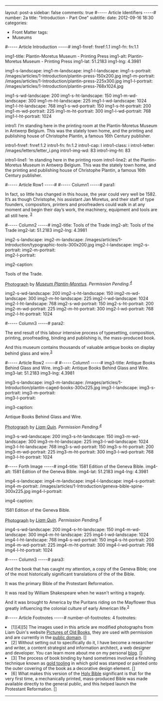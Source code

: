 ---

layout: post-a
sidebar: false
comments: true
#----- Article Identifiers -----#
number: 2a
title: "Introduction - Part One"
subtitle: 
date: 2012-09-16 18:30
categories:
- Front Matter
tags:
- Museums

#----- Article Introduction -----#
img1-fnref: fnref:1.1
img1-fn: fn:1.1

img1-title: Plantin-Moretus Museum - Printing Press
img1-alt: Plantin-Moretus Museum - Printing Press
img1-lat: 51.2183
img1-lng: 4.3981

img1-s-landscape:
img1-m-landscape:
img1-l-landscape:
img1-s-portrait: /images/articles/1-Introduction/plantin-press-150x200.jpg
img1-m-portrait: /images/articles/1-Introduction/plantin-press-225x300.jpg
img1-l-portrait: /images/articles/1-Introduction/plantin-press-768x1024.jpg

img1-s-wd-landscape: 200
img1-s-ht-landscape: 150
img1-m-wd-landscape: 300
img1-m-ht-landscape: 225
img1-l-wd-landscape: 1024
img1-l-ht-landscape: 768
img1-s-wd-portrait: 150
img1-s-ht-portrait: 200
img1-m-wd-portrait: 225
img1-m-ht-portrait: 300
img1-l-wd-portrait: 768
img1-l-ht-portrait: 1024

intro1: I’m standing here in the printing room at the Plantin-Moretus Museum in Antwerp Belgium. This was the stately town home, and the printing and publishing house of Christophe Plantin, a famous 16th Century publisher.

intro1-fnref: fnref:1.2
intro1-fn: fn:1.2
intro1-cap: I
intro1-class: i
intro1-letter: /images/letters/letter_i.png
intro1-img-wd: 83
intro1-img-ht: 83

intro1-line1: ’m standing here in the printing room
intro1-line2: at the Plantin-Moretus Museum in Antwerp Belgium. This was the stately town home, and the printing and publishing house of Christophe Plantin, a famous 16th Century publisher.


#----- Article Row1 -----#
#----- Column1 -----#
para1: <p id="fnref:1.3">In fact, so little has changed in this house, the year could very well be 1582. It’s as though Christophe, his assistant Jan Moretus, and their staff of type founders, compositors, printers and proofreaders could walk in at any moment and begin their day’s work, the machinery, equipment and tools are all still here. <sup class="footnote"><a href="#fn:1.3" rel="tooltip">3</a></sup></p>

#----- Column2 -----#
img2-title: Tools of the Trade
img2-alt: Tools of the Trade
img2-lat: 51.2183
img2-lng: 4.3981

img2-s-landscape:
img2-m-landscape: /images/articles/1-Introduction/typographic-tools-300x200.jpg
img2-l-landscape:
img2-s-portrait:
img2-m-portrait: 	
img2-l-portrait:

img2-caption: <p class="label">Tools of the Trade.</p><p><abbr class="type" title="Tools of the Trade.">Photograph</abbr> by <cite> <a href="http://www.museumplantinmoretus.be/Plantin-Moretus-NL/PlantinMoretus-NL/Startpagina-Plantin-Moretus-NL-Museum-Plantin-MoretusPrentenkabinet/Startpagina-Plantin-Moretus-NL-Museum-Plantin-MoretusPrentenkabinet-Collectie/Typografische-collectie.html?vergroten=1">Museum Plantin-Moretus</a>. Permission Pending.<sup id="fnref:1.4" class="footnote"><a href="#fn:1.4">4</a></sup></cite></p>

img2-s-wd-landscape: 200
img2-s-ht-landscape: 150
img2-m-wd-landscape: 300
img2-m-ht-landscape: 225
img2-l-wd-landscape: 1024
img2-l-ht-landscape: 768
img2-s-wd-portrait: 150
img2-s-ht-portrait: 200
img2-m-wd-portrait: 225
img2-m-ht-portrait: 300
img2-l-wd-portrait: 768
img2-l-ht-portrait: 1024

#----- Column3 -----#
para2: <p id="fnref:1.3">The end result of this labour intensive process of typesetting, composition, printing, proofreading, binding and publishing is, the mass-produced book.</p><p>And this museum contains thousands of valuable antique books on display behind glass and wire.<sup class="footnote"><a href="#fn:1.3" rel="tooltip">3</a></sup></p>


#----- Article Row2 -----#
#----- Column1 -----#
img3-title: Antique Books Behind Glass and Wire.
img3-alt: Antique Books Behind Glass and Wire.
img3-lat: 51.2183
img3-lng: 4.3981

img3-s-landscape:
img3-m-landscape: /images/articles/1-Introduction/plantin-caged-books-300x225.jpg
img3-l-landscape:
img3-s-portrait:
img3-m-portrait:	
img3-l-portrait:

img3-caption: <p class="label">Antique Books Behind Glass and Wire.</p><p><abbr class="type" title="Antique Books Behind Glass and Wire.">Photograph</abbr> by <cite> <a href="http://barefootliam-stock.deviantart.com/art/Plantin-Caged-Books-01-105444732">Liam Quin</a>. Permission Pending.<sup id="fnref:1.4" class="footnote"><a href="#fn:1.4">4</a></sup></cite></p>

img3-s-wd-landscape: 200
img3-s-ht-landscape: 150
img3-m-wd-landscape: 300
img3-m-ht-landscape: 225
img3-l-wd-landscape: 1024
img3-l-ht-landscape: 768
img3-s-wd-portrait: 150
img3-s-ht-portrait: 200
img3-m-wd-portrait: 225
img3-m-ht-portrait: 300
img3-l-wd-portrait: 768
img3-l-ht-portrait: 1024

#----- Forth Image -----#
img4-title: 1581 Edition of the Geneva Bible.
img4-alt: 1581 Edition of the Geneva Bible.
img4-lat: 51.2183
img4-lng: 4.3981

img4-s-landscape:
img4-m-landscape: 
img4-l-landscape:
img4-s-portrait:
img4-m-portrait: /images/articles/1-Introduction/geneva-bible-spine-300x225.jpg
img4-l-portrait:

img4-caption: <p class="label">1581 Edition of the Geneva Bible.</p><p><abbr class="type" title="1581 Edition of the Geneva Bible.">Photograph</abbr> by <cite> <a href="http://barefootliam-stock.deviantart.com/art/Plantin-Caged-Books-01-105444732">Liam Quin</a>. Permission Pending.<sup id="fnref:1.4" class="footnote"><a href="#fn:1.4">4</a></sup></cite></p>

img4-s-wd-landscape: 200
img4-s-ht-landscape: 150
img4-m-wd-landscape: 300
img4-m-ht-landscape: 225
img4-l-wd-landscape: 1024
img4-l-ht-landscape: 768
img4-s-wd-portrait: 150
img4-s-ht-portrait: 200
img4-m-wd-portrait: 225
img4-m-ht-portrait: 300
img4-l-wd-portrait: 768
img4-l-ht-portrait: 1024

#----- Column3 -----#
para3: <p id="fnref:1.3">And the book that has caught my attention, a copy of the Geneva Bible; one of the most historically significant translations of the of the Bible.</p><p>It was the primary Bible of the Protestant Reformation.</p><p>It was read by William Shakespeare when he wasn't writing a tragedy.</p><p>And it was brought to America by the Puritans riding on the Mayflower thus greatly influencing the colonial culture of early American life.<sup class="footnote"><a href="#fn:1.3" rel="tooltip">3</a></sup></p>


#----- Article Footnotes -----#
number-of-footnotes: 4
footnotes: <li id="fn:1.1">[1][4][5] The images used in this article are modified photographs from Liam Quin's website <a href="http://www.fromoldbooks.org/Geneva/" title="Pictures of Old Books">Pictures of Old Books</a>, they are used with permission and are currently in the <a href="http://en.wikipedia.org/wiki/Wikipedia:Public_domain" title="Public Domain" target="_blank">public domain</a>. <a href="#fnref:1.1" class="arrow">[<i class="icon-arrow-up"></i>]</a></li><li id="fn:1.2">[2] Without setting out to specifically do it, I have become a researcher and writer, a content strategist and information architect, a web designer and developer. You can learn more about me on my personal <a href="http://www.schipperius.com" title="Schipperius">blog</a>. <a href="#fnref:1.2" class="arrow">[<i class="icon-arrow-up"></i>]</a></li><li id="fn:1.3">[3] The process of book binding by hand sometimes involved a finishing technique known as <a href="http://libweb5.princeton.edu/visual_materials/hb/cases/goldtooling/index.html" title="Hand Bookbinding">gold tooling</a> in which gold was stamped or painted onto the outer covering of the book as a decorative design element. <a href="#fnref:1.3" class="arrow">[<i class="icon-arrow-up"></i>]</a></li><li id="fn:1.6">[6] What makes this version of the <a href="http://en.wikipedia.org/wiki/Geneva_Bible" title="Geneva Bible article from Wikipedia">Holy Bible</a> significant is that for the very first time, a mechanically printed, mass-produced Bible was made available directly to the general public, and this helped launch the Protestant Reformation. <a href="#fnref:1.6" class="arrow">[<i class="icon-arrow-up"></i>]</a></li>

---